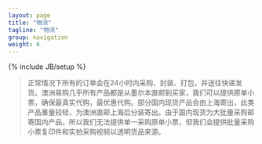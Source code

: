 ```yaml
---
layout: page
title: "物流"
tagline: "物流"
group: navigation
weight: 6
---
```

{% include JB/setup %}

> 正常情况下所有的订单会在24小时内采购、封装、打包，并送往快递发货。澳洲易购几乎所有产品都是从墨尔本直邮到买家，我们可以提供原单小票，确保最真实代购，最优惠代购。部分国内现货产品会由上海寄出，此类产品重量较轻，为澳洲直邮上海后分装寄出。由于国内现货为大批量采购邮寄国内产品，所以我们无法提供单一采购原单小票，但我们会提供批量采购小票复印件和实拍采购视频以透明货品来源。